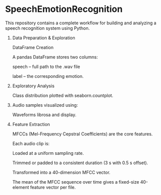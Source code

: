 # SpeechEmotionRecognition
This repository contains a complete workflow for building and analyzing a speech recognition system using Python.

1. Data Preparation & Exploration

   DataFrame Creation

     A pandas DataFrame stores two columns:

     speech – full path to the .wav file

     label – the corresponding emotion.

2. Exploratory Analysis

    Class distribution plotted with seaborn.countplot.

3. Audio samples visualized using:

   Waveforms librosa and display.

4. Feature Extraction

    MFCCs (Mel-Frequency Cepstral Coefficients) are the core features.
    
    Each audio clip is:
    
    Loaded at a uniform sampling rate.
    
    Trimmed or padded to a consistent duration (3 s with 0.5 s offset).
    
    Transformed into a 40-dimension MFCC vector.
    
    The mean of the MFCC sequence over time gives a fixed-size 40-element feature vector per file.
    
